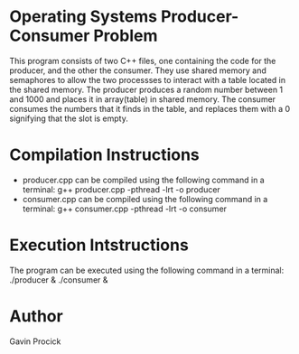 # Operating Systems Producer-Consumer Problem
This program consists of two C++ files, one containing the code for the producer, and the other the consumer. They use shared memory and semaphores to allow the two processses to interact with a table located in the shared memory. The producer produces a random number between 1 and 1000 and places it in array(table) in shared memory. The consumer consumes the numbers that it finds in the table, and replaces them with a 0 signifying that the slot is empty.
# Compilation Instructions
* producer.cpp can be compiled using the following command in a terminal: g++ producer.cpp -pthread -lrt -o producer
* consumer.cpp can be compiled using the following command in a terminal: g++ consumer.cpp -pthread -lrt -o consumer
# Execution Intstructions
The program can be executed using the following command in a terminal: ./producer & ./consumer &
# Author
Gavin Procick
